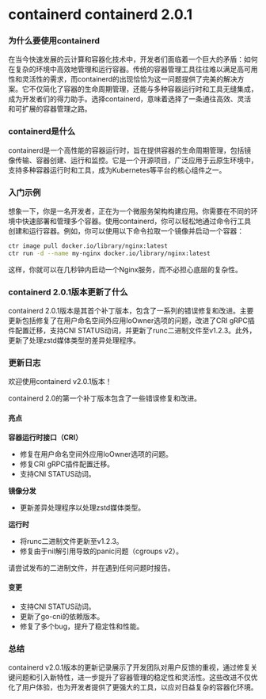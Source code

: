 # containerd containerd 2.0.1
### 为什么要使用containerd

在当今快速发展的云计算和容器化技术中，开发者们面临着一个巨大的矛盾：如何在复杂的环境中高效地管理和运行容器。传统的容器管理工具往往难以满足高可用性和灵活性的需求，而containerd的出现恰恰为这一问题提供了完美的解决方案。它不仅简化了容器的生命周期管理，还能与多种容器运行时和工具无缝集成，成为开发者们的得力助手。选择containerd，意味着选择了一条通往高效、灵活和可扩展的容器管理之路。

### containerd是什么

containerd是一个高性能的容器运行时，旨在提供容器的生命周期管理，包括镜像传输、容器创建、运行和监控。它是一个开源项目，广泛应用于云原生环境中，支持多种容器运行时和工具，成为Kubernetes等平台的核心组件之一。

### 入门示例

想象一下，你是一名开发者，正在为一个微服务架构构建应用。你需要在不同的环境中快速部署和管理多个容器。使用containerd，你可以轻松地通过命令行工具创建和运行容器。例如，你可以使用以下命令拉取一个镜像并启动一个容器：

```bash
ctr image pull docker.io/library/nginx:latest
ctr run -d --name my-nginx docker.io/library/nginx:latest
```

这样，你就可以在几秒钟内启动一个Nginx服务，而不必担心底层的复杂性。

### containerd 2.0.1版本更新了什么

containerd 2.0.1版本是其首个补丁版本，包含了一系列的错误修复和改进。主要更新包括修复了在用户命名空间外应用IoOwner选项的问题，改进了CRI gRPC插件配置迁移，支持CNI STATUS动词，并更新了runc二进制文件至v1.2.3。此外，更新了处理zstd媒体类型的差异处理程序。

### 更新日志

欢迎使用containerd v2.0.1版本！

containerd 2.0的第一个补丁版本包含了一些错误修复和改进。

#### 亮点

**容器运行时接口（CRI）**
- 修复在用户命名空间外应用IoOwner选项的问题。
- 修复CRI gRPC插件配置迁移。
- 支持CNI STATUS动词。

**镜像分发**
- 更新差异处理程序以处理zstd媒体类型。

**运行时**
- 将runc二进制文件更新至v1.2.3。
- 修复由于nil解引用导致的panic问题（cgroups v2）。

请尝试发布的二进制文件，并在遇到任何问题时报告。

#### 变更

- 支持CNI STATUS动词。
- 更新了go-cni的依赖版本。
- 修复了多个bug，提升了稳定性和性能。

### 总结

containerd v2.0.1版本的更新记录展示了开发团队对用户反馈的重视，通过修复关键问题和引入新特性，进一步提升了容器管理的稳定性和灵活性。这些改进不仅优化了用户体验，也为开发者提供了更强大的工具，以应对日益复杂的容器化环境。